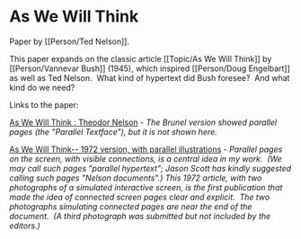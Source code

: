 # As We Will Think

Paper by [[Person/Ted Nelson]].

This paper expands on the classic article [[Topic/As We Will Think]] by [[Person/Vannevar Bush]] (1945), which inspired [[Person/Doug Engelbart]] as well as Ted Nelson.  What kind of hypertext did Bush foresee?  And what kind do we need?

Links to the paper:

[As We Will Think : Theodor Nelson](https://archive.org/details/AsWeWillThinkbyTNx/page/n1/mode/2up) - _The Brunel version showed parallel pages (the "Parallel Textface"), but it is not shown here._

[As We Will Think-- 1972 version, with parallel illustrations](https://archive.org/details/AsWeWillThink1972WithParallelPix) - _Parallel pages on the screen, with visible connections, is a central idea in my work.  (We may call such pages "parallel hypertext"; Jason Scott has kindly suggested calling such pages "Nelson documents".) This 1972 article, with two photographs of a simulated interactive screen, is the first publication that made the idea of connected screen pages clear and explicit.  The two photographs simulating connected pages are near the end of the document.  (A third photograph was submitted but not included by the editors.)_

